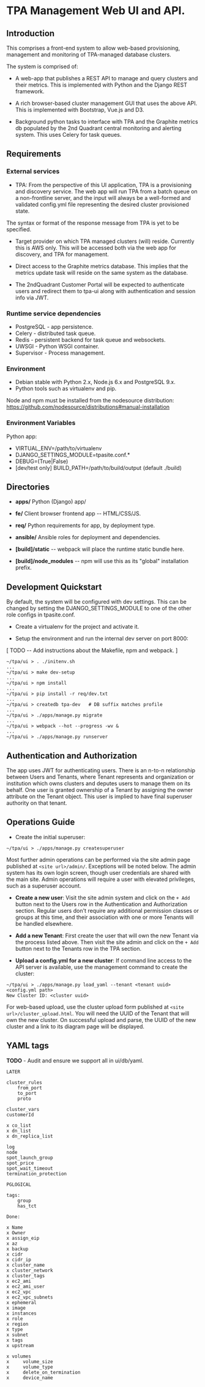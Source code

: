 
TPA Management Web UI and API.
==============================

## Introduction

This comprises a front-end system to allow web-based provisioning, management
and monitoring of TPA-managed database clusters.

The system is comprised of:

* A web-app that publishes a REST API to manage and query clusters and
their metrics. This is implemented with Python and the Django REST framework.

* A rich browser-based cluster management GUI that uses the above API. This is
implemented with Bootstrap, Vue.js and D3.

* Background python tasks to interface with TPA and the Graphite metrics db
populated by the 2nd Quadrant central monitoring and alerting system. This
uses Celery for task queues.

## Requirements

### External services

* TPA: From the perspective of this UI application, TPA is a provisioning
and discovery service. The web app will run TPA from a batch queue on
a non-frontline server, and the input will always be a well-formed and
validated config.yml file representing the desired cluster provisioned
state.

The syntax or format of the response message from TPA is yet to be specified.

* Target provider on which TPA managed clusters (will) reside. Currently this
is AWS only. This will be accessed both via the web app for discovery, and TPA
for management.

* Direct access to the Graphite metrics database. This implies that the metrics
update task will reside on the same system as the database.


* The 2ndQuadrant Customer Portal will be expected to authenticate users and
redirect them to tpa-ui along with authentication and session info via JWT.

### Runtime service dependencies

* PostgreSQL - app persistence.
* Celery - distributed task queue.
* Redis - persistent backend for task queue and websockets.
* UWSGI - Python WSGI container.
* Supervisor - Process management.

### Environment

* Debian stable with Python 2.x, Node.js 6.x and PostgreSQL 9.x.
* Python tools such as virtualenv and pip.

Node and npm must be installed from the nodesource distribution:
    https://github.com/nodesource/distributions#manual-installation


### Environment Variables

Python app:

* VIRTUAL_ENV=/path/to/virtualenv
* DJANGO_SETTINGS_MODULE=tpasite.conf.*
* DEBUG=(True|False)
* [dev/test only] BUILD_PATH=/path/to/build/output (default ./build)

## Directories

* __apps/__ Python (Django) app/
* __fe/__ Client browser frontend app -- HTML/CSS/JS.
* __req/__ Python requirements for app, by deployment type.
* __ansible/__ Ansible roles for deployment and dependencies.

* __[build]/static__ -- webpack will place the runtime static bundle here.
* __[build]/node_modules__ -- npm will use this as its "global"
installation prefix.

## Development Quickstart

By default, the system will be configured with dev settings. This can
be changed by setting the DJANGO_SETTINGS_MODULE to one of the other
role configs in tpasite.conf.

* Create a virtualenv for the project and activate it.

* Setup the environment and run the internal dev server on port 8000:

[ TODO -- Add instructions about the Makefile, npm and webpack. ]

```
~/tpa/ui > . ./initenv.sh
...
~/tpa/ui > make dev-setup
...
~/tpa/ui > npm install
...
~/tpa/ui > pip install -r req/dev.txt
...
~/tpa/ui > createdb tpa-dev   # DB suffix matches profile
...
~/tpa/ui > ./apps/manage.py migrate
...
~/tpa/ui > webpack --hot --progress -wv &
...
~/tpa/ui > ./apps/manage.py runserver
```

## Authentication and Authorization

The app uses JWT for authenticating users. There is an n-to-n relationship
between Users and Tenants, where Tenant represents and organization
or institution which owns clusters and deputes users to manage them on
its behalf. One user is granted ownership of a Tenant by assigning the
owner attribute on the Tenant object. This user is implied to have final
superuser authority on that tenant.


## Operations Guide

* Create the initial superuser:

```
~/tpa/ui > ./apps/manage.py createsuperuser
```

Most further admin operations can be performed via the site admin
page published at `<site url>/admin/`. Exceptions will be noted below.
The admin system has its own login screen, though user credentials are
shared with the main site. Admin operations will require a user with
elevated privileges, such as a superuser account.

 * **Create a new user**: Visit the site admin system and
 click on the `+ Add` button next to the Users row in the Authentication
 and Authorization section. Regular users don't require any additional
 permission classes or groups at this time, and their association with
 one or more Tenants will be handled elsewhere.

 * **Add a new Tenant**: First create the user that will own the new
 Tenant via the process listed above. Then visit the site admin and
 click on the `+ Add` button next to the Tenants row in the TPA section.

 * **Upload a config.yml for a new cluster**: If command line access to the
 API server is available, use the management command to create the cluster:

 ```
 ~/tpa/ui > ./apps/manage.py load_yaml --tenant <tenant uuid> <config.yml path>
 New Cluster ID: <cluster uuid>
 ```

 For web-based upload, use the cluster upload form published at `<site
 url>/cluster_upload.html`. You will need the UUID of the Tenant that
 will own the new cluster. On successful upload and parse, the UUID of
 the new cluster and a link to its diagram page will be displayed.


## YAML tags

__TODO__ - Audit and ensure we support all in ui/db/yaml.

```
LATER

cluster_rules
    from_port
    to_port
    proto

cluster_vars
customerId

x co_list
x dn_list
x dn_replica_list

log
node
spot_launch_group
spot_price
spot_wait_timeout
termination_protection

PGLOGICAL

tags:
    group
    has_tct

Done:

x Name
x Owner
x assign_eip
x az
x backup
x cidr
x cidr_ip
x cluster_name
x cluster_network
x cluster_tags
x ec2_ami
x ec2_ami_user
x ec2_vpc
x ec2_vpc_subnets
x ephemeral
x image
x instances
x role
x region
x type
x subnet
x tags
x upstream

x volumes
x     volume_size
x     volume_type
x     delete_on_termination
x     device_name


```
